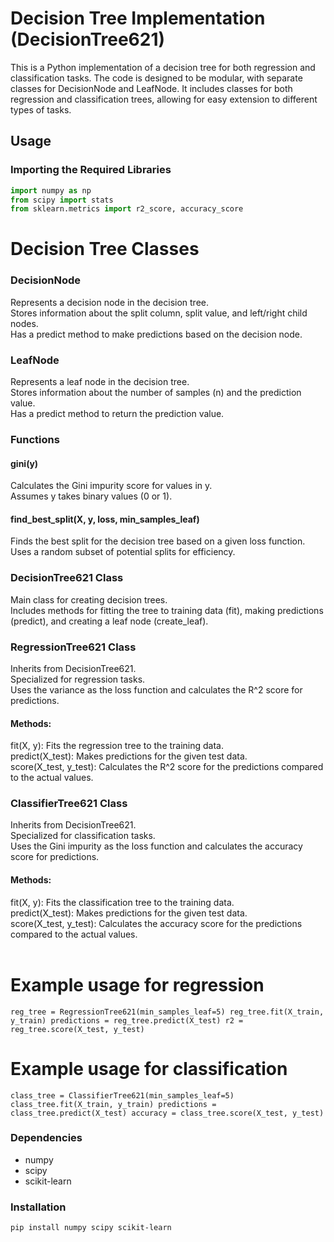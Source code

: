 # Decision Tree Implementation (DecisionTree621)

This is a Python implementation of a decision tree for both regression and classification tasks. The code is designed to be modular, with separate classes for DecisionNode and LeafNode. It includes classes for both regression and classification trees, allowing for easy extension to different types of tasks.

## Usage

### Importing the Required Libraries

```python
import numpy as np
from scipy import stats
from sklearn.metrics import r2_score, accuracy_score
```

# Decision Tree Classes
### DecisionNode
Represents a decision node in the decision tree. <br>
Stores information about the split column, split value, and left/right child nodes.<br>
Has a predict method to make predictions based on the decision node.<br>
### LeafNode
Represents a leaf node in the decision tree. <br>
Stores information about the number of samples (n) and the prediction value.<br>
Has a predict method to return the prediction value.<br>
### Functions
#### gini(y)<br>
Calculates the Gini impurity score for values in y.<br>
Assumes y takes binary values (0 or 1).<br>
#### find_best_split(X, y, loss, min_samples_leaf)<br>
Finds the best split for the decision tree based on a given loss function.<br>
Uses a random subset of potential splits for efficiency.<br>
### DecisionTree621 Class
Main class for creating decision trees.<br>
Includes methods for fitting the tree to training data (fit), making predictions (predict), and creating a leaf node (create_leaf). <br>
### RegressionTree621 Class
Inherits from DecisionTree621.<br>
Specialized for regression tasks.<br>
Uses the variance as the loss function and calculates the R^2 score for predictions.<br>
#### Methods:
fit(X, y): Fits the regression tree to the training data.<br>
predict(X_test): Makes predictions for the given test data.<br>
score(X_test, y_test): Calculates the R^2 score for the predictions compared to the actual values.<br>
### ClassifierTree621 Class
Inherits from DecisionTree621.<br>
Specialized for classification tasks.<br>
Uses the Gini impurity as the loss function and calculates the accuracy score for predictions.<br>
#### Methods:
fit(X, y): Fits the classification tree to the training data.<br>
predict(X_test): Makes predictions for the given test data.<br>
score(X_test, y_test): Calculates the accuracy score for the predictions compared to the actual values.<br>
<br>
# Example usage for regression
`
reg_tree = RegressionTree621(min_samples_leaf=5)
reg_tree.fit(X_train, y_train)
predictions = reg_tree.predict(X_test)
r2 = reg_tree.score(X_test, y_test)
`
<br>
# Example usage for classification
`
class_tree = ClassifierTree621(min_samples_leaf=5)
class_tree.fit(X_train, y_train)
predictions = class_tree.predict(X_test)
accuracy = class_tree.score(X_test, y_test)
`
### Dependencies
* numpy<br>
* scipy<br>
* scikit-learn<br>
### Installation
`pip install numpy scipy scikit-learn
`
